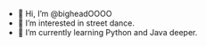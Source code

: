 - 👋 Hi, I’m @bigheadOOOO
- 👀 I’m interested in street dance.
- 🌱 I’m currently learning Python and Java deeper. 

<!---
bigheadOOOO/bigheadOOOO is a ✨ special ✨ repository because its `README.md` (this file) appears on your GitHub profile.
You can click the Preview link to take a look at your changes.
--->
